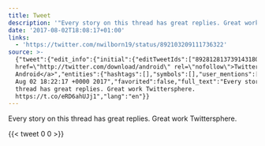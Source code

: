 ```yaml
---
title: Tweet
description: '"Every story on this thread has great replies. Great work Twittersphere. "'
date: '2017-08-02T18:08:17+01:00'
links:
  - 'https://twitter.com/nwilborn19/status/892103209111736322'
source: >-
  {"tweet":{"edit_info":{"initial":{"editTweetIds":["892812813739143180"],"editableUntil":"2017-08-02T19:22:17.112Z","editsRemaining":"5","isEditEligible":true}},"retweeted":false,"source":"<a
  href=\"http://twitter.com/download/android\" rel=\"nofollow\">Twitter for
  Android</a>","entities":{"hashtags":[],"symbols":[],"user_mentions":[],"urls":[{"url":"https://t.co/eRD6ahUJj1","expanded_url":"https://twitter.com/nwilborn19/status/892103209111736322","display_url":"twitter.com/nwilborn19/sta…","indices":["72","95"]}]},"display_text_range":["0","95"],"favorite_count":"0","id_str":"892812813739143180","truncated":false,"retweet_count":"0","id":"892812813739143180","possibly_sensitive":false,"created_at":"Wed
  Aug 02 18:22:17 +0000 2017","favorited":false,"full_text":"Every story on this
  thread has great replies. Great work Twittersphere.
  https://t.co/eRD6ahUJj1","lang":"en"}}
---
```

Every story on this thread has great replies. Great work Twittersphere. 
    
{{< tweet 0 0 >}}
    
